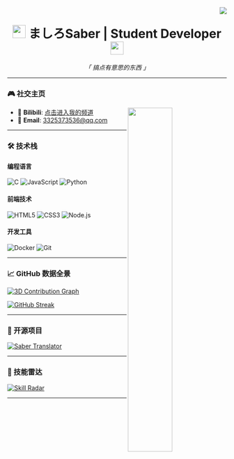 <img align="right" src="https://count.getloli.com/get/@:MashiroSaber03?theme=moebooru">

<h1 align="center">
  <img src="https://emojis.slackmojis.com/emojis/images/1643514729/10297/meow_code.gif?1643514729" width="30"/>
  ましろSaber | Student Developer
  <img src="https://emojis.slackmojis.com/emojis/images/1643514729/10297/meow_code.gif?1643514729" width="30"/>
</h1>

<p align="center">
  <i>「 搞点有意思的东西 」</i>
</p>

---

### 🎮 社交主页

<a href="https://space.bilibili.com/229769907">
  <img align="right" src="https://github-readme-bilibili-stats.vercel.app/api/bilibili/?id=229769907&theme=dark" width="45%"/>
</a>

- 🔗 **Bilibili**: [点击进入我的频道](https://space.bilibili.com/229769907)
- 📧 **Email**: [3325373536@qq.com](mailto:3325373536@qq.com)

---

### 🛠️ 技术栈

#### **编程语言**
![C](https://img.shields.io/badge/C-%2300599C.svg?style=flat&logo=c&logoColor=white)
![JavaScript](https://img.shields.io/badge/JavaScript-F7DF1E?style=flat&logo=javascript&logoColor=black)
![Python](https://img.shields.io/badge/Python-3776AB?style=flat&logo=python&logoColor=white)

#### **前端技术**
![HTML5](https://img.shields.io/badge/HTML5-E34F26?style=flat&logo=html5&logoColor=white)
![CSS3](https://img.shields.io/badge/CSS3-1572B6?style=flat&logo=css3&logoColor=white)
![Node.js](https://img.shields.io/badge/Node.js-339933?style=flat&logo=nodedotjs&logoColor=white)

#### **开发工具**
![Docker](https://img.shields.io/badge/Docker-2496ED?style=flat&logo=docker&logoColor=white)
![Git](https://img.shields.io/badge/Git-F05032?style=flat&logo=git&logoColor=white)

---

### 📈 GitHub 数据全景

<a href="https://github.com/MashiroSaber03">
</a>

[![3D Contribution Graph](https://github-readme-3d-contributions.vercel.app/api?username=MashiroSaber03&theme=dark)](https://github.com/MashiroSaber03)

[![GitHub Streak](https://streak-stats.demolab.com?user=MashiroSaber03&theme=dark&date_format=M%20j%5B%2C%20Y%5D)](https://git.io/streak-stats)

---

### 🚀 开源项目

[![Saber Translator](https://github-readme-stats.vercel.app/api/pin/?username=MashiroSaber03&repo=Saber-Translator&theme=vision-friendly-dark)](https://github.com/MashiroSaber03/Saber-Translator)

---

### 🎨 技能雷达

[![Skill Radar](https://skillicons.dev/icons?i=c,js,py,html,css,nodejs,docker,git)](https://skillicons.dev)

---
